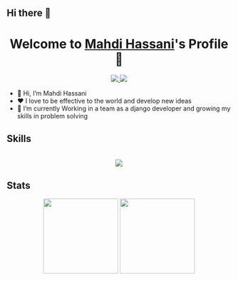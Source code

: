 ## Hi there 👋

<!--
**mahdihassani-dev/mahdihassani-dev** is a ✨ _special_ ✨ repository because its `README.md` (this file) appears on your GitHub profile.

Here are some ideas to get you started:

- 🔭 I’m currently working on ...
- 🌱 I’m currently learning ...
- 👯 I’m looking to collaborate on ...
- 🤔 I’m looking for help with ...
- 💬 Ask me about ...
- 📫 How to reach me: ...
- 😄 Pronouns: ...
- ⚡ Fun fact: ...
-->

<p align="center">
  <h1 align="center">Welcome to <a href="https://github.com/mahdihassani-dev">Mahdi Hassani</a>'s Profile 👋</h1>
</p>
<p align="center">
  <a href="mailto:m.hassani4951383@gmail.com" >
    <img src="https://skillicons.dev/icons?i=gmail" />
  </a>
  <a href="https://www.linkedin.com/in/mahdi-hassani-939602255/">
    <img src="https://skillicons.dev/icons?i=linkedin" />
  </a>
</p> 

<ul>
  <li>👋 Hi, I’m Mahdi Hassani</li>
  <li>❤️ I love to be effective to the world and develop new ideas</li>
  <li>🌱 I’m currently Working in a team as a django developer and growing my skills in problem solving</li>
</ul>

<h2>
  Skills
</h2>

<p align="center">
  <br>
    <a href="https://skillicons.dev/">
        <img src="https://skillicons.dev/icons?i=py,kotlin,java,git,androidstudio,tensorflow,arduino,cpp&perline=4" />
    </a>
</p>

<h2>
  Stats
</h2>

<p align="center">
    <img src="https://github-readme-stats.vercel.app/api?username=mahdihassani-dev&show_icons=true&theme=monokai" style="max-width:50%;height:12em;">
    <img src="https://github-readme-stats.vercel.app/api/top-langs/?username=mahdihassani-dev&layout=compact&theme=monokai" style="max-width:50%;height:12em;">
<p>

